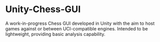 # Unity-Chess-GUI
A work-in-progress Chess GUI developed in Unity with the aim to host games against or between UCI-compatible engines. Intended to be lightweight, providing basic analysis capability.
